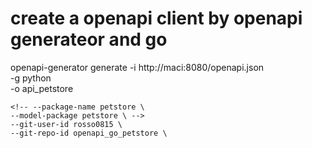 # create a openapi client by openapi generateor and go

openapi-generator generate -i http://maci:8080/openapi.json \
    -g python \
    -o api_petstore


    <!-- --package-name petstore \
    --model-package petstore \ -->
    --git-user-id rosso0815 \
    --git-repo-id openapi_go_petstore \

